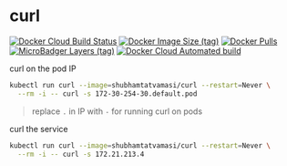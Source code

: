 # curl

[![Docker Cloud Build Status](https://img.shields.io/docker/cloud/build/shubhamtatvamasi/curl)](https://hub.docker.com/r/shubhamtatvamasi/curl)
[![Docker Image Size (tag)](https://img.shields.io/docker/image-size/shubhamtatvamasi/curl/latest)](https://hub.docker.com/r/shubhamtatvamasi/curl)
[![Docker Pulls](https://img.shields.io/docker/pulls/shubhamtatvamasi/curl)](https://hub.docker.com/r/shubhamtatvamasi/curl)
[![MicroBadger Layers (tag)](https://img.shields.io/microbadger/layers/shubhamtatvamasi/curl/latest)](https://hub.docker.com/r/shubhamtatvamasi/curl)
[![Docker Cloud Automated build](https://img.shields.io/docker/cloud/automated/shubhamtatvamasi/curl)](https://hub.docker.com/r/shubhamtatvamasi/curl)

curl on the pod IP
```bash
kubectl run curl --image=shubhamtatvamasi/curl --restart=Never \
  --rm -i -- curl -s 172-30-254-30.default.pod
```
> replace `.` in IP with `-` for running curl on pods

curl the service
```bash
kubectl run curl --image=shubhamtatvamasi/curl --restart=Never \
  --rm -i -- curl -s 172.21.213.4
```
